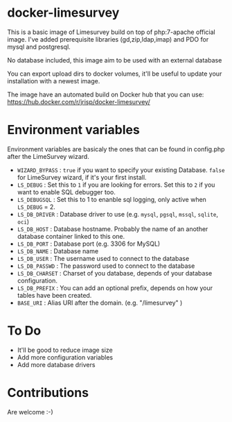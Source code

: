 
# docker-limesurvey

This is a basic image of Limesurvey build on top of php:7-apache official image. I've added prerequisite libraries (gd,zip,ldap,imap) and PDO for mysql and postgresql.

No database included, this image aim to be used with an external database

You can export upload dirs to docker volumes, it'll be useful to update your installation with a newest image.

The image have an automated build on Docker hub that you can use: https://hub.docker.com/r/jrisp/docker-limesurvey/

# Environment variables

Environment variables are basicaly the ones that can be found in config.php after the LimeSurvey wizard.

* `WIZARD_BYPASS` : `true` if you want to specify your existing Database. `false` for LimeSurvey wizard, if it's your first install.
* `LS_DEBUG` : Set this to `1` if you are looking for errors. Set this to `2` if you want to enable SQL debugger too.
* `LS_DEBUGSQL` : Set this to 1 to enanble sql logging, only active when `LS_DEBUG` = 2.
* `LS_DB_DRIVER` : Database driver to use (e.g. `mysql`, `pgsql`, `mssql`, `sqlite`, `oci`)
* `LS_DB_HOST` : Database hostname. Probably the name of an another database container linked to this one.
* `LS_DB_PORT` : Database port (e.g. 3306 for MySQL)
* `LS_DB_NAME` : Database name
* `LS_DB_USER` : The username used to connect to the database
* `LS_DB_PASSWD` : The password used to connect to the database
* `LS_DB_CHARSET` : Charset of you database, depends of your database configuration.
* `LS_DB_PREFIX` : You can add an optional prefix, depends on how your tables have been created.
* `BASE_URI` : Alias URI after the domain. (e.g. "/limesurvey" )

# To Do

* It'll be good to reduce image size
* Add more configuration variables
* Add more database drivers

# Contributions

Are welcome :-)

